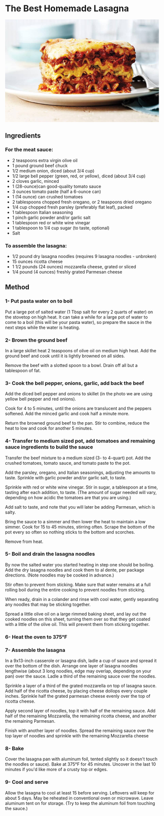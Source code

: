 # The Best Homemade Lasagna
![Lasagna](./lasagna.jpg "This is a pic of our Lasagna")
 
## Ingredients

### For the meat sauce:

- 2 teaspoons extra virgin olive oil
- 1 pound ground beef chuck
- 1/2 medium onion, diced (about 3/4 cup)
- 1/2 large bell pepper (green, red, or yellow), diced (about 3/4 cup)
- 2 cloves garlic, minced
- 1 (28-ounce)can good-quality tomato sauce
- 3 ounces tomato paste (half a 6-ounce can)
- 1 (14 ounce) can crushed tomatoes
- 2 tablespoons chopped fresh oregano, or 2 teaspoons dried oregano
- 1/4 cup chopped fresh parsley (preferably flat leaf), packed
- 1 tablespoon Italian seasoning
- 1 pinch garlic powder and/or garlic salt
- 1 tablespoon red or white wine vinegar
- 1 tablespoon to 1/4 cup sugar (to taste, optional)
- Salt

### To assemble the lasagna:

- 1/2 pound dry lasagna noodles (requires 9 lasagna noodles - unbroken)
- 15 ounces ricotta cheese
- 1 1/2 pounds (24 ounces) mozzarella cheese, grated or sliced
- 1/4 pound (4 ounces) freshly grated Parmesan cheese


## Method


### 1- Put pasta water on to boil

Put a large pot of salted water (1 Tbsp salt for every 2 quarts of water) on the stovetop on high heat. It can take a while for a large pot of water to come to a boil (this will be your pasta water), so prepare the sauce in the next steps while the water is heating.

### 2- Brown the ground beef

In a large skillet heat 2 teaspoons of olive oil on medium high heat. Add the ground beef and cook until it is lightly browned on all sides.

Remove the beef with a slotted spoon to a bowl. Drain off all but a tablespoon of fat. 

### 3-  Cook the bell pepper, onions, garlic, add back the beef

Add the diced bell pepper and onions to skillet (in the photo we are using yellow bell pepper and red onions).

Cook for 4 to 5 minutes, until the onions are translucent and the peppers softened. Add the minced garlic and cook half a minute more.

Return the browned ground beef to the pan. Stir to combine, reduce the heat to low and cook for another 5 minutes. 

### 4-  Transfer to medium sized pot, add tomatoes and remaining sauce ingredients to build the sauce

Transfer the beef mixture to a medium sized (3- to 4-quart) pot. Add the crushed tomatoes, tomato sauce, and tomato paste to the pot.

Add the parsley, oregano, and Italian seasonings, adjusting the amounts to taste. Sprinkle with garlic powder and/or garlic salt, to taste.

Sprinkle with red or white wine vinegar. Stir in sugar, a tablespoon at a time, tasting after each addition, to taste. (The amount of sugar needed will vary, depending on how acidic the tomatoes are that you are using.)

Add salt to taste, and note that you will later be adding Parmesan, which is salty.

Bring the sauce to a simmer and then lower the heat to maintain a low simmer. Cook for 15 to 45 minutes, stirring often. Scrape the bottom of the pot every so often so nothing sticks to the bottom and scorches.

Remove from heat. 

### 5-  Boil and drain the lasagna noodles

By now the salted water you started heating in step one should be boiling. Add the dry lasagna noodles and cook them to al dente, per package directions. (Note noodles may be cooked in advance.)

Stir often to prevent from sticking. Make sure that water remains at a full rolling boil during the entire cooking to prevent noodles from sticking.

When ready, drain in a colander and rinse with cool water, gently separating any noodles that may be sticking together.

Spread a little olive oil on a large rimmed baking sheet, and lay out the cooked noodles on this sheet, turning them over so that they get coated with a little of the olive oil. This will prevent them from sticking together. 

### 6- Heat the oven to 375°F

### 7-  Assemble the lasagna

In a 9x13-inch casserole or lasagna dish, ladle a cup of sauce and spread it over the bottom of the dish. Arrange one layer of lasagna noodles lengthwise (about 3 long noodles, edge may overlap, depending on your pan) over the sauce. Ladle a third of the remaining sauce over the noodles.

Sprinkle a layer of a third of the grated mozzarella on top of lasagna sauce. Add half of the ricotta cheese, by placing cheese dollops every couple inches. Sprinkle half the grated parmesan cheese evenly over the top of ricotta cheese.

Apply second layer of noodles, top it with half of the remaining sauce. Add half of the remaining Mozzarella, the remaining ricotta cheese, and another the remaining Parmesan.

Finish with another layer of noodles. Spread the remaining sauce over the top layer of noodles and sprinkle with the remaining Mozzarella cheese


### 8-  Bake

Cover the lasagna pan with aluminum foil, tented slightly so it doesn't touch the noodles or sauce). Bake at 375°F for 45 minutes. Uncover in the last 10 minutes if you'd like more of a crusty top or edges. 

### 9-  Cool and serve

Allow the lasagna to cool at least 15 before serving. Leftovers will keep for about 5 days. May be reheated in conventional oven or microwave. Leave aluminum tent on for storage. (Try to keep the aluminum foil from touching the sauce.) 

